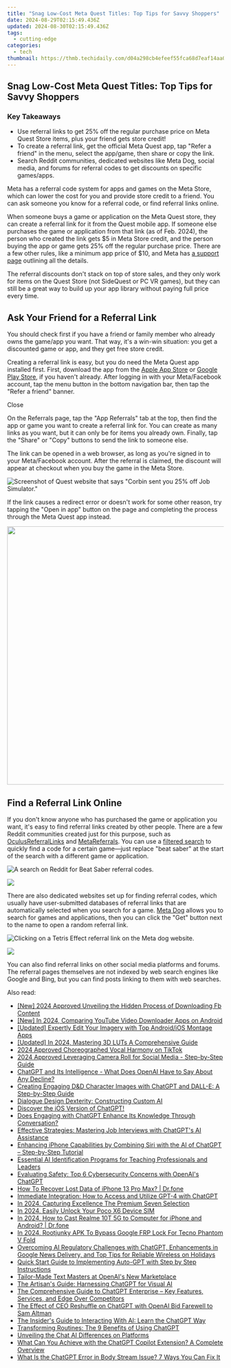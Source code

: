 ```yaml
---
title: "Snag Low-Cost Meta Quest Titles: Top Tips for Savvy Shoppers"
date: 2024-08-29T02:15:49.436Z
updated: 2024-08-30T02:15:49.436Z
tags:
  - cutting-edge
categories:
  - tech
thumbnail: https://thmb.techidaily.com/d04a298cb4efeef55fca68d7eaf14aa0f3c43f69fcef497082e91bf17afd4582.jpg
---
```


## Snag Low-Cost Meta Quest Titles: Top Tips for Savvy Shoppers

### Key Takeaways

* Use referral links to get 25% off the regular purchase price on Meta Quest Store items, plus your friend gets store credit!
* To create a referral link, get the official Meta Quest app, tap "Refer a friend" in the menu, select the app/game, then share or copy the link.
* Search Reddit communities, dedicated websites like Meta Dog, social media, and forums for referral codes to get discounts on specific games/apps.

 Meta has a referral code system for apps and games on the Meta Store, which can lower the cost for you and provide store credit to a friend. You can ask someone you know for a referral code, or find referral links online.

 When someone buys a game or application on the Meta Quest store, they can create a referral link for it from the Quest mobile app. If someone else purchases the game or application from that link (as of Feb. 2024), the person who created the link gets $5 in Meta Store credit, and the person buying the app or game gets 25% off the regular purchase price. There are a few other rules, like a minimum app price of $10, and Meta has [a support page](https://www.meta.com/help/orders-and-returns/articles/app-referrals-on-meta-quest/) outlining all the details.

 The referral discounts don't stack on top of store sales, and they only work for items on the Quest Store (not SideQuest or PC VR games), but they can still be a great way to build up your app library without paying full price every time.

##  Ask Your Friend for a Referral Link

 You should check first if you have a friend or family member who already owns the game/app you want. That way, it's a win-win situation: you get a discounted game or app, and they get free store credit.

 Creating a referral link is easy, but you do need the Meta Quest app installed first. First, download the app from the [Apple App Store](https://apps.apple.com/us/app/meta-quest/id1366478176) or [Google Play Store](https://www.anrdoezrs.net/links/3607085/type/dlg/sid/UUhtgUeUpU2001991/https://play.google.com/store/apps/details?id=com.oculus.twilight), if you haven't already. After logging in with your Meta/Facebook account, tap the menu button in the bottom navigation bar, then tap the "Refer a friend" banner.

Close 

 On the Referrals page, tap the "App Referrals" tab at the top, then find the app or game you want to create a referral link for. You can create as many links as you want, but it can only be for items you already own. Finally, tap the "Share" or "Copy" buttons to send the link to someone else.

 The link can be opened in a web browser, as long as you're signed in to your Meta/Facebook account. After the referral is claimed, the discount will appear at checkout when you buy the game in the Meta Store.

![Screenshot of Quest website that says "Corbin sent you 25% off Job Simulator."](https://static1.howtogeekimages.com/wordpress/wp-content/uploads/2024/02/www-oculus-com_appreferrals_corbindav_3235570703151406__utm_source-oculus-utm_location-2-utm_parent-frl-utm_medium-app_referral-ipad-air.png) 

 If the link causes a redirect error or doesn't work for some other reason, try tapping the "Open in app" button on the page and completing the process through the Meta Quest app instead.

<!-- affiliate ads begin -->
<a href="https://appsumo.8odi.net/c/5597632/2068425/7443" target="_top" id="2068425"><img src="//a.impactradius-go.com/display-ad/7443-2068425" border="0" alt="" width="1200" height="600"/></a><img height="0" width="0" src="https://appsumo.8odi.net/i/5597632/2068425/7443" style="position:absolute;visibility:hidden;" border="0" />
<!-- affiliate ads end -->
##  Find a Referral Link Online

 If you don't know anyone who has purchased the game or application you want, it's easy to find referral links created by other people. There are a few Reddit communities created just for this purpose, such as [OculusReferralLinks](https://www.reddit.com/r/OculusReferralLinks/) and [MetaReferrals](https://www.reddit.com/r/MetaReferrals/). You can use a [filtered search](https://www.reddit.com/search?q=beat+saber+%28subreddit%3AOculusReferralLinks+OR+subreddit%3AMetaQuest%5FReferrals+OR+subreddit%3AQuest2Referrals+OR+subreddit%3AMetaReferrals%29&restrict%5Fsr=&sort=new&t=all) to quickly find a code for a certain game—just replace "beat saber" at the start of the search with a different game or application.

![A search on Reddit for Beat Saber referral codes.](https://static1.howtogeekimages.com/wordpress/wp-content/uploads/2024/02/clipboard-feb-12-2024-at-1-50-pm.png) 

<!-- affiliate ads begin -->
<a href="https://store.nero.com/order/checkout.php?PRODS=42296855&QTY=1&AFFILIATE=108875&CART=1"><img src="http://cdnwww.nero.com/nero-com-wAssets/img/banners/2023/recode/Nero_Recode_Screen_2.png" border="0"></a>
<!-- affiliate ads end -->
 There are also dedicated websites set up for finding referral codes, which usually have user-submitted databases of referral links that are automatically selected when you search for a game. [Meta Dog](https://meta-dog.github.io/meta-dog/) allows you to search for games and applications, then you can click the "Get" button next to the name to open a random referral link.

![Clicking on a Tetris Effect referral link on the Meta dog website.](https://static1.howtogeekimages.com/wordpress/wp-content/uploads/2024/02/metadog.png) 

<!-- affiliate ads begin -->
<a href="https://shop.systoolsgroup.com/affiliate.php?ACCOUNT=SYSTOOBY&AFFILIATE=108875&PATH=https%3A%2F%2Fwww.systoolsgroup.com%3FAFFILIATE%3D108875%26RESOURCE%3D%2BSysTools%2BOutlook%2BRecovery"><img src="https://www.systoolsgroup.com/box/outlook-recovery.png" border="0"></a>
<!-- affiliate ads end -->
 You can also find referral links on other social media platforms and forums. The referral pages themselves are not indexed by web search engines like Google and Bing, but you can find posts linking to them with web searches.

<ins class="adsbygoogle"
     style="display:block"
     data-ad-format="autorelaxed"
     data-ad-client="ca-pub-7571918770474297"
     data-ad-slot="1223367746"></ins>



<ins class="adsbygoogle"
     style="display:block"
     data-ad-client="ca-pub-7571918770474297"
     data-ad-slot="8358498916"
     data-ad-format="auto"
     data-full-width-responsive="true"></ins>

<span class="atpl-alsoreadstyle">Also read:</span>
<div><ul>
<li><a href="https://facebook-video-content.techidaily.com/new-2024-approved-unveiling-the-hidden-process-of-downloading-fb-content/"><u>[New] 2024 Approved  Unveiling the Hidden Process of Downloading Fb Content</u></a></li>
<li><a href="https://facebook-video-footage.techidaily.com/new-in-2024-comparing-youtube-video-downloader-apps-on-android/"><u>[New] In 2024, Comparing YouTube Video Downloader Apps on Android</u></a></li>
<li><a href="https://some-knowledge.techidaily.com/updated-expertly-edit-your-imagery-with-top-androidios-montage-apps/"><u>[Updated] Expertly Edit Your Imagery with Top Android/iOS Montage Apps</u></a></li>
<li><a href="https://fox-boxes.techidaily.com/updated-in-2024-mastering-3d-luts-a-comprehensive-guide/"><u>[Updated] In 2024, Mastering 3D LUTs  A Comprehensive Guide</u></a></li>
<li><a href="https://tiktok-videos.techidaily.com/2024-approved-choreographed-vocal-harmony-on-tiktok/"><u>2024 Approved  Choreographed Vocal Harmony on TikTok</u></a></li>
<li><a href="https://snapchat-videos.techidaily.com/2024-approved-leveraging-camera-roll-for-social-media-step-by-step-guide/"><u>2024 Approved  Leveraging Camera Roll for Social Media - Step-by-Step Guide</u></a></li>
<li><a href="https://tech-haven.techidaily.com/chatgpt-and-its-intelligence-what-does-openai-have-to-say-about-any-decline/"><u>ChatGPT and Its Intelligence - What Does OpenAI Have to Say About Any Decline?</u></a></li>
<li><a href="https://tech-haven.techidaily.com/creating-engaging-dandd-character-images-with-chatgpt-and-dall-e-a-step-by-step-guide/"><u>Creating Engaging D&D Character Images with ChatGPT and DALL-E: A Step-by-Step Guide</u></a></li>
<li><a href="https://tech-haven.techidaily.com/dialogue-design-dexterity-constructing-custom-ai/"><u>Dialogue Design Dexterity: Constructing Custom AI</u></a></li>
<li><a href="https://tech-haven.techidaily.com/discover-the-ios-version-of-chatgpt/"><u>Discover the iOS Version of ChatGPT!</u></a></li>
<li><a href="https://tech-haven.techidaily.com/does-engaging-with-chatgpt-enhance-its-knowledge-through-conversation/"><u>Does Engaging with ChatGPT Enhance Its Knowledge Through Conversation?</u></a></li>
<li><a href="https://tech-haven.techidaily.com/effective-strategies-mastering-job-interviews-with-chatgpts-ai-assistance/"><u>Effective Strategies: Mastering Job Interviews with ChatGPT's AI Assistance</u></a></li>
<li><a href="https://tech-haven.techidaily.com/enhancing-iphone-capabilities-by-combining-siri-with-the-ai-of-chatgpt-step-by-step-tutorial/"><u>Enhancing iPhone Capabilities by Combining Siri with the AI of ChatGPT – Step-by-Step Tutorial</u></a></li>
<li><a href="https://tech-haven.techidaily.com/essential-ai-identification-programs-for-teaching-professionals-and-leaders/"><u>Essential AI Identification Programs for Teaching Professionals and Leaders</u></a></li>
<li><a href="https://tech-haven.techidaily.com/evaluating-safety-top-6-cybersecurity-concerns-with-openais-chatgpt/"><u>Evaluating Safety: Top 6 Cybersecurity Concerns with OpenAI's ChatGPT</u></a></li>
<li><a href="https://blog-min.techidaily.com/how-to-recover-lost-data-of-iphone-13-pro-max-drfone-by-drfone-ios-data-recovery-ios-data-recovery/"><u>How To Recover Lost Data of iPhone 13 Pro Max? | Dr.fone</u></a></li>
<li><a href="https://tech-haven.techidaily.com/immediate-integration-how-to-access-and-utilize-gpt-4-with-chatgpt/"><u>Immediate Integration: How to Access and Utilize GPT-4 with ChatGPT</u></a></li>
<li><a href="https://extra-resources.techidaily.com/in-2024-capturing-excellence-the-premium-seven-selection/"><u>In 2024, Capturing Excellence  The Premium Seven Selection</u></a></li>
<li><a href="https://sim-unlock.techidaily.com/in-2024-easily-unlock-your-poco-x6-device-sim-by-drfone-android/"><u>In 2024, Easily Unlock Your Poco X6 Device SIM</u></a></li>
<li><a href="https://screen-mirror.techidaily.com/in-2024-how-to-cast-realme-10t-5g-to-computer-for-iphone-and-android-drfone-by-drfone-android/"><u>In 2024, How to Cast Realme 10T 5G to Computer for iPhone and Android? | Dr.fone</u></a></li>
<li><a href="https://unlock-android.techidaily.com/in-2024-rootjunky-apk-to-bypass-google-frp-lock-for-tecno-phantom-v-fold-by-drfone-android/"><u>In 2024, Rootjunky APK To Bypass Google FRP Lock For Tecno Phantom V Fold</u></a></li>
<li><a href="https://tech-haven.techidaily.com/overcoming-ai-regulatory-challenges-with-chatgpt-enhancements-in-google-news-delivery-and-top-tips-for-reliable-wireless-on-holidays/"><u>Overcoming AI Regulatory Challenges with ChatGPT, Enhancements in Google News Delivery, and Top Tips for Reliable Wireless on Holidays</u></a></li>
<li><a href="https://tech-haven.techidaily.com/quick-start-guide-to-implementing-auto-gpt-with-step-by-step-instructions/"><u>Quick Start Guide to Implementing Auto-GPT with Step by Step Instructions</u></a></li>
<li><a href="https://tech-haven.techidaily.com/tailor-made-text-masters-at-openais-new-marketplace/"><u>Tailor-Made Text Masters at OpenAI's New Marketplace</u></a></li>
<li><a href="https://tech-haven.techidaily.com/the-artisans-guide-harnessing-chatgpt-for-visual-ai/"><u>The Artisan's Guide: Harnessing ChatGPT for Visual AI</u></a></li>
<li><a href="https://tech-haven.techidaily.com/the-comprehensive-guide-to-chatgpt-enterprise-key-features-services-and-edge-over-competitors/"><u>The Comprehensive Guide to ChatGPT Enterprise – Key Features, Services, and Edge Over Competitors</u></a></li>
<li><a href="https://tech-haven.techidaily.com/the-effect-of-ceo-reshuffle-on-chatgpt-with-openai-bid-farewell-to-sam-altman/"><u>The Effect of CEO Reshuffle on ChatGPT with OpenAI Bid Farewell to Sam Altman</u></a></li>
<li><a href="https://tech-haven.techidaily.com/the-insiders-guide-to-interacting-with-ai-learn-the-chatgpt-way/"><u>The Insider's Guide to Interacting With AI: Learn the ChatGPT Way</u></a></li>
<li><a href="https://tech-haven.techidaily.com/transforming-routines-the-9-benefits-of-using-chatgpt/"><u>Transforming Routines: The 9 Benefits of Using ChatGPT</u></a></li>
<li><a href="https://tech-haven.techidaily.com/unveiling-the-chat-ai-differences-on-platforms/"><u>Unveiling the Chat AI Differences on Platforms</u></a></li>
<li><a href="https://tech-haven.techidaily.com/what-can-you-achieve-with-the-chatgpt-copilot-extension-a-complete-overview/"><u>What Can You Achieve with the ChatGPT Copilot Extension? A Complete Overview</u></a></li>
<li><a href="https://tech-haven.techidaily.com/what-is-the-chatgpt-error-in-body-stream-issue-7-ways-you-can-fix-it/"><u>What Is the ChatGPT Error in Body Stream Issue? 7 Ways You Can Fix It</u></a></li>
</ul></div>
